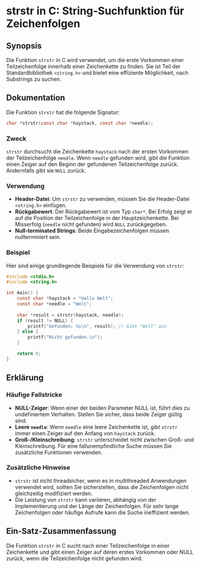 <!--
Meta Description: # strstr in C: String-Suchfunktion für Zeichenfolgen ## Synopsis Die Funktion `strstr` in C wird verwendet, um die erste Vorkommen einer Teilzeichenfo...
Meta Keywords: die, strstr, der, needle, char
-->

# strstr in C: String-Suchfunktion für Zeichenfolgen

## Synopsis
Die Funktion `strstr` in C wird verwendet, um die erste Vorkommen einer Teilzeichenfolge innerhalb einer Zeichenkette zu finden. Sie ist Teil der Standardbibliothek `<string.h>` und bietet eine effiziente Möglichkeit, nach Substrings zu suchen.

## Dokumentation
Die Funktion `strstr` hat die folgende Signatur:

```c
char *strstr(const char *haystack, const char *needle);
```

### Zweck
`strstr` durchsucht die Zeichenkette `haystack` nach der ersten Vorkommen der Teilzeichenfolge `needle`. Wenn `needle` gefunden wird, gibt die Funktion einen Zeiger auf den Beginn der gefundenen Teilzeichenfolge zurück. Andernfalls gibt sie `NULL` zurück.

### Verwendung
- **Header-Datei**: Um `strstr` zu verwenden, müssen Sie die Header-Datei `<string.h>` einfügen.
- **Rückgabewert**: Der Rückgabewert ist vom Typ `char*`. Bei Erfolg zeigt er auf die Position der Teilzeichenfolge in der Hauptzeichenkette. Bei Misserfolg (`needle` nicht gefunden) wird `NULL` zurückgegeben.
- **Null-terminated Strings**: Beide Eingabezeichenfolgen müssen nullterminiert sein.

### Beispiel
Hier sind einige grundlegende Beispiele für die Verwendung von `strstr`:

```c
#include <stdio.h>
#include <string.h>

int main() {
    const char *haystack = "Hallo Welt";
    const char *needle = "Welt";
    
    char *result = strstr(haystack, needle);
    if (result != NULL) {
        printf("Gefunden: %s\n", result); // Gibt "Welt" aus
    } else {
        printf("Nicht gefunden.\n");
    }

    return 0;
}
```

## Erklärung
### Häufige Fallstricke
- **NULL-Zeiger**: Wenn einer der beiden Parameter NULL ist, führt dies zu undefiniertem Verhalten. Stellen Sie sicher, dass beide Zeiger gültig sind.
- **Leere `needle`**: Wenn `needle` eine leere Zeichenkette ist, gibt `strstr` immer einen Zeiger auf den Anfang von `haystack` zurück.
- **Groß-/Kleinschreibung**: `strstr` unterscheidet nicht zwischen Groß- und Kleinschreibung. Für eine fallunempfindliche Suche müssen Sie zusätzliche Funktionen verwenden.

### Zusätzliche Hinweise
- `strstr` ist nicht threadsicher, wenn es in multithreaded Anwendungen verwendet wird, sollten Sie sicherstellen, dass die Zeichenfolgen nicht gleichzeitig modifiziert werden.
- Die Leistung von `strstr` kann variieren, abhängig von der Implementierung und der Länge der Zeichenfolgen. Für sehr lange Zeichenfolgen oder häufige Aufrufe kann die Suche ineffizient werden.

## Ein-Satz-Zusammenfassung
Die Funktion `strstr` in C sucht nach einer Teilzeichenfolge in einer Zeichenkette und gibt einen Zeiger auf deren erstes Vorkommen oder NULL zurück, wenn die Teilzeichenfolge nicht gefunden wird.